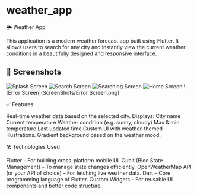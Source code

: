 # weather_app

🌦️ Weather App

This application is a modern weather forecast app built using Flutter.
It allows users to search for any city and instantly view the current weather conditions in a beautifully designed and responsive interface.

## 📸 Screenshots
![Splash Screen](ScreenShots/SplashScreen.png)
![Search Screen](ScreenShots/SearchScreen.png)
![Searching Screen](ScreenShots/Searching.png)
![Home Screen](ScreenShots/HomeScreen.png)
![Error Screen](ScreenShots/Error Screen.png)

✅ Features

Real-time weather data based on the selected city.
Displays:
City name
Current temperature
Weather condition (e.g. sunny, cloudy)
Max & min temperature
Last updated time
Custom UI with weather-themed illustrations.
Gradient background based on the weather mood.

🛠️ Technologies Used

Flutter – For building cross-platform mobile UI.
Cubit (Bloc State Management) – To manage state changes efficiently.
OpenWeatherMap API (or your API of choice) – For fetching live weather data.
Dart – Core programming language of Flutter.
Custom Widgets – For reusable UI components and better code structure.